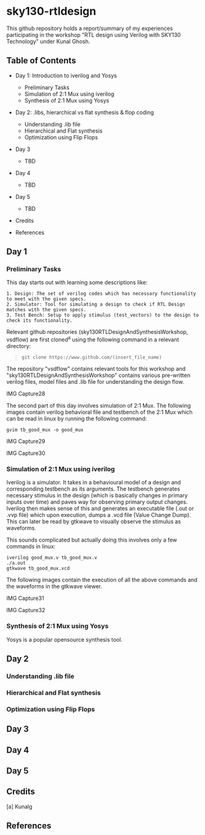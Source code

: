 # sky130-rtldesign
This github repository holds a report/summary of my experiences participating in the workshop "RTL design using Verilog with SKY130 Technology" under Kunal Ghosh.

## Table of Contents
* Day 1: Introduction to iverilog and Yosys
  - Preliminary Tasks
  - Simulation of 2:1 Mux using iverilog
  - Synthesis of 2:1 Mux using Yosys

* Day 2: .libs, hierarchical vs flat synthesis & flop coding
  - Understanding .lib file
  - Hierarchical and Flat synthesis
  - Optimization using Flip Flops

* Day 3
  - TBD

* Day 4
  - TBD

* Day 5
  - TBD

* Credits
* References

## Day 1
  ### Preliminary Tasks
  This day starts out with learning some descriptions like:
  
    1. Design: The set of verilog codes which has necessary functionality to meet with the given specs.
    2. Simulator: Tool for simulating a design to check if RTL Design matches with the given specs.
    3. Test Bench: Setup to apply stimulus (test_vectors) to the design to check its functionality.
    
  Relevant github repositories (sky130RTLDesignAndSynthesisWorkshop, vsdflow) are first cloned<sup>a</sup> using the following command in a relevant directory:
  > ```git clone https://www.github.com/(insert_file_name)```
  
  The repository "vsdflow" contains relevant tools for this workshop and "sky130RTLDesignAndSynthesisWorkshop" contains various pre-written verilog files, model files and .lib file for understanding the design flow.
  
  IMG Capture28
  
  The second part of this day involves simulation of 2:1 Mux. The following images contain verilog behavioral file and testbench of the 2:1 Mux which can be read in linux by running the following command:
  ```
  gvim tb_good_mux -o good_mux
  ```
  
  IMG Capture29
  
  IMG Capture30
  
  ### Simulation of 2:1 Mux using iverilog
  Iverilog is a simulator. It takes in a behavioural model of a design and corresponding testbench as its arguments. The testbench generates necessary stimulus in the design (which is basically changes in primary inputs over time) and paves way for observing primary output changes. Iverilog then makes sense of this and generates an executable file (.out or .vvp file) which upon execution, dumps a .vcd file (Value Change Dump). This can later be read by gtkwave to visually observe the stimulus as waveforms.
  
  This sounds complicated but actually doing this involves only a few commands in linux:
  ```
  iverilog good_mux.v tb_good_mux.v
  ./a.out
  gtkwave tb_good_mux.vcd
  ```
  
  The following images contain the execution of all the above commands and the waveforms in the gtkwave viewer.
  
  IMG Capture31
  
  IMG Capture32
  
  ### Synthesis of 2:1 Mux using Yosys
  Yosys is a popular opensource synthesis tool.

## Day 2
  ### Understanding .lib file
  
  ### Hierarchical and Flat synthesis
  
  ### Optimization using Flip Flops

## Day 3

## Day 4

## Day 5

## Credits
[a] Kunalg

## References
